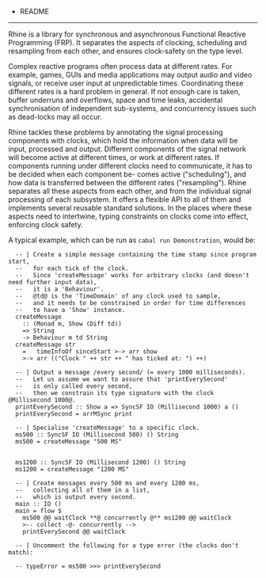 * README
--------

Rhine is a library for synchronous and asynchronous Functional Reactive Programming (FRP).
It separates the aspects of clocking, scheduling and resampling
from each other, and ensures clock-safety on the type level.

Complex reactive programs often process data at different rates.
For example, games, GUIs and media applications
may output audio and video signals, or receive
user input at unpredictable times.
Coordinating these different rates is a hard problem in general.
If not enough care is taken, buffer underruns and overflows, space and time leaks,
accidental synchronisation of independent sub-systems,
and concurrency issues such as dead-locks may all occur.

Rhine tackles these problems by annotating
the signal processing components with clocks,
which hold the information when data will be
input, processed and output.
Different components of the signal network
will become active at different times, or work
at different rates. If components running under different clocks need to communicate, it
has to be decided when each component be-
comes active ("scheduling"), and how data is
transferred between the different rates ("resampling").
Rhine separates all these aspects from each
other, and from the individual signal processing of each subsystem.
It offers a flexible API to all of them and implements several
reusable standard solutions. In the places
where these aspects need to intertwine, typing
constraints on clocks come into effect, enforcing clock safety.

A typical example, which can be run as `cabal run Demonstration`,
would be:

```
  -- | Create a simple message containing the time stamp since program start,
  --   for each tick of the clock.
  --   Since 'createMessage' works for arbitrary clocks (and doesn't need further input data),
  --   it is a 'Behaviour'.
  --   @td@ is the 'TimeDomain' of any clock used to sample,
  --   and it needs to be constrained in order for time differences
  --   to have a 'Show' instance.
  createMessage
    :: (Monad m, Show (Diff td))
    => String
    -> Behaviour m td String
  createMessage str
    =   timeInfoOf sinceStart >-> arr show
    >-> arr (("Clock " ++ str ++ " has ticked at: ") ++)

  -- | Output a message /every second/ (= every 1000 milliseconds).
  --   Let us assume we want to assure that 'printEverySecond'
  --   is only called every second,
  --   then we constrain its type signature with the clock @Millisecond 1000@.
  printEverySecond :: Show a => SyncSF IO (Millisecond 1000) a ()
  printEverySecond = arrMSync print

  -- | Specialise 'createMessage' to a specific clock.
  ms500 :: SyncSF IO (Millisecond 500) () String
  ms500 = createMessage "500 MS"


  ms1200 :: SyncSF IO (Millisecond 1200) () String
  ms1200 = createMessage "1200 MS"

  -- | Create messages every 500 ms and every 1200 ms,
  --   collecting all of them in a list,
  --   which is output every second.
  main :: IO ()
  main = flow $
    ms500 @@ waitClock **@ concurrently @** ms1200 @@ waitClock
    >-- collect -@- concurrently -->
    printEverySecond @@ waitClock

  -- | Uncomment the following for a type error (the clocks don't match):

  -- typeError = ms500 >>> printEverySecond
```
